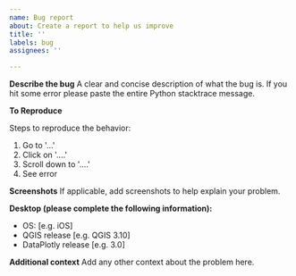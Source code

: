 ```yaml
---
name: Bug report
about: Create a report to help us improve
title: ''
labels: bug
assignees: ''

---
```


**Describe the bug**
A clear and concise description of what the bug is. If you hit some error please paste the entire Python stacktrace message.

**To Reproduce**

Steps to reproduce the behavior:

1. Go to '...'
2. Click on '....'
3. Scroll down to '....'
4. See error

**Screenshots**
If applicable, add screenshots to help explain your problem.

**Desktop (please complete the following information):**

- OS: [e.g. iOS]
- QGIS release [e.g. QGIS 3.10]
- DataPlotly release [e.g. 3.0]

**Additional context**
Add any other context about the problem here.
